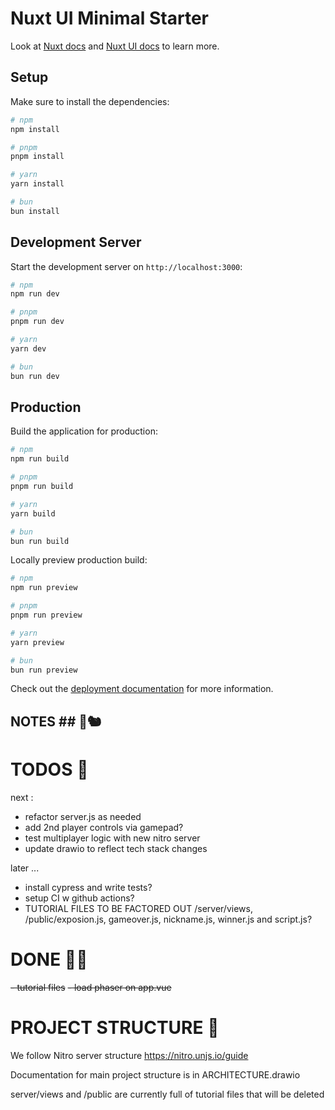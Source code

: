 # Nuxt UI Minimal Starter

Look at [Nuxt docs](https://nuxt.com/docs/getting-started/introduction) and [Nuxt UI docs](https://ui.nuxt.com) to learn more.

## Setup

Make sure to install the dependencies:

```bash
# npm
npm install

# pnpm
pnpm install

# yarn
yarn install

# bun
bun install
```

## Development Server

Start the development server on `http://localhost:3000`:

```bash
# npm
npm run dev

# pnpm
pnpm run dev

# yarn
yarn dev

# bun
bun run dev
```

## Production

Build the application for production:

```bash
# npm
npm run build

# pnpm
pnpm run build

# yarn
yarn build

# bun
bun run build
```

Locally preview production build:

```bash
# npm
npm run preview

# pnpm
pnpm run preview

# yarn
yarn preview

# bun
bun run preview
```

Check out the [deployment documentation](https://nuxt.com/docs/getting-started/deployment) for more information.

## NOTES ## 🧁🐿️

# TODOS 🍎

next :

- refactor server.js as needed
- add 2nd player controls via gamepad?
- test multiplayer logic with new nitro server
- update drawio to reflect tech stack changes

later ...

- install cypress and write tests?
- setup CI w github actions?
- TUTORIAL FILES TO BE FACTORED OUT /server/views, /public/exposion.js, gameover.js, nickname.js, winner.js and script.js?

# DONE 🧃✅

~~- tutorial files~~
~~- load phaser on app.vue~~

# PROJECT STRUCTURE 💬

We follow Nitro server structure
https://nitro.unjs.io/guide

Documentation for main project structure is in ARCHITECTURE.drawio

server/views and /public are currently full of tutorial files that will be deleted
